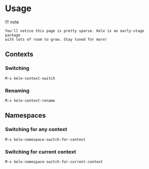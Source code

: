 # Usage

!!! note

    You'll notice this page is pretty sparse. Kele is an early-stage package
    with lots of room to grow. Stay tuned for more!

## Contexts

### Switching

```
M-x kele-context-switch
```

### Renaming

```
M-x kele-context-rename
```

## Namespaces

### Switching for any context

```
M-x kele-namespace-switch-for-context
```

### Switching for current context

```
M-x kele-namespace-switch-for-current-context
```
